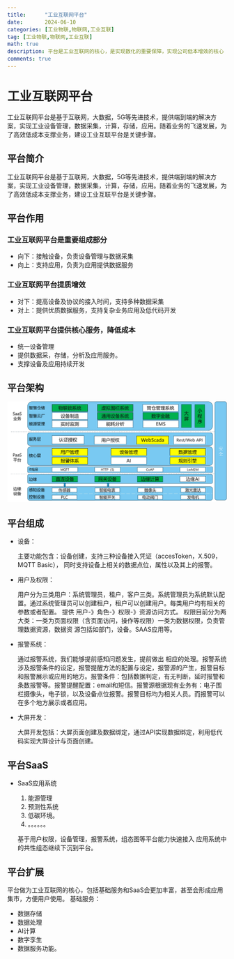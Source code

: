 ```yaml
---
title:      "工业互联网平台"
date:       2024-06-10
categories: [工业物联,物联网,工业互联]
tag: [工业物联,物联网,工业互联]
math: true
description: 平台是工业互联网的核心，是实现数化的重要保障，实现公司低本增效的核心
comments: true
---
```


# 工业互联网平台
工业互联网平台是基于互联网，大数据，5G等先进技术，提供端到端的解决方案，实现工业设备管理，数据采集，计算，存储，应用。随着业务的飞速发展，为了高效低成本支撑业务，建设工业互联平台是关键步骤。
## 平台简介
工业互联网平台是基于互联网，大数据，5G等先进技术，提供端到端的解决方案，实现工业设备管理，数据采集，计算，存储，应用。随着业务的飞速发展，为了高效低成本支撑业务，建设工业互联平台是关键步骤。
## 平台作用
  ### 工业互联网平台是重要组成部分 

   - 向下：接触设备，负责设备管理与数据采集
   - 向上：支持应用，负责为应用提供数据服务
  ### 工业互联网平台提质增效
   - 对下：提高设备及协议的接入时间，支持多种数据采集
   - 对上：提供优质数据服务，支持复杂业务应用及低代码开发
  ### 工业互联网平台提供核心服务，降低成本
   - 统一设备管理
   - 提供数据采，存储，分析及应用服务。
   -  支撑设备及应用持续开发

## 平台架构
![edge arch](/assets/img/iiot/platform/arch.png)
## 平台组成
  - 设备：
  
     主要功能包含：设备创建，支持三种设备接入凭证（accesToken，X.509，MQTT Basic）， 同时支持设备上相关的数据点位，属性以及其上的报警。

  - 用户及权限：
  
    用户分为三类用户：系统管理员，租户，客户三类。系统管理员为系统默认配置。通过系统管理员可以创建租户，租户可以创建用户。每类用户均有相关的参数或者配置。
     提供 用户-》角色-》权限-》资源访问方式。
     权限目前分为两大类：一类为页面权限（含页面访问，操作等权限）一类为数据权限，负责管理数据资源，数据资
     源包括如部门，设备。SAAS应用等。

  - 报警系统：
    
    通过报警系统，我们能够提前感知问题发生，提前做出 相应的处理。报警系统涉及报警条件的设定，报警提醒方法的配置与设定，报警源的产生，报警目标和报警展示或应用的地方。报警条件：包括数据判定，有无判断，延时报警和条数报警等。报警提醒配置：email和短信。报警源根据现有业务有：电子围栏摄像头，电子锁，以及设备点位报警。报警目标均为相关人员。而报警可以在多个地方展示或者应用。

  - 大屏开发：
    
    大屏开发包括：大屏页面创建及数据绑定，通过API实现数据绑定，利用低代码实现大屏设计与页面创建。
## 平台SaaS
  - SaaS应用系统
    1. 能源管理
    2. 预测性系统
    3. 低碳环境。
    4. 。。。。。。
   
    基于用户权限，设备管理，报警系统，组态图等平台能力快速接入
    应用系统中的共性组态继续下沉到平台。


## 平台扩展
  平台做为工业互联网的核心，包括基础服务和SaaS会更加丰富，甚至会形成应用集市，方便用户使用。
  基础服务：
   - 数据存储
   - 数据处理
   - AI计算 
   - 数字孪生
   - 数据服务功能。